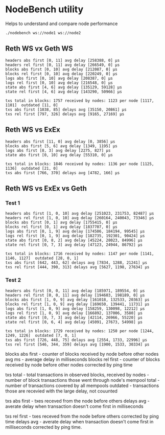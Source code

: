 # NodeBench utility

Helps to understand and compare node performance

```
./nodebench ws://node1 ws://node2
```

## Reth WS vx Geth WS

```
headers abs first [0, 11] avg delay [258388, 0] μs
headers rel first [0, 11] avg delay [266549, 0] μs
blocks abs first [0, 10] avg delay [212087, 0] μs
blocks rel first [0, 10] avg delay [220249, 0] μs
logs abs first [0, 10] avg delay [208387, 0] μs
logs rel first [0, 10] avg delay [216548, 0] μs
state abs first [4, 6] avg delay [135129, 59128] μs
state rel first [4, 6] avg delay [143290, 50966] μs

txs total in blocks: 1757 received by nodes: 1123 per node [1117, 1101]  outdated [11, 0]
txs abs first [1038, 85] delays avg [35150, 20861] μs
txs rel first [797, 326] delays avg [9165, 27169] μs
```

## Reth WS vs ExEx

```
headers abs first [11, 0] avg delay [0, 3856] μs
blocks abs first [5, 6] avg delay [1349, 1195] μs
logs abs first [8, 3] avg delay [2275, 827] μs
state abs first [0, 10] avg delay [55310, 0] μs

txs total in blocks: 1846 received by nodes: 1136 per node [1125, 1136]  outdated [21, 0]
txs abs first [766, 370] delays avg [4782, 166] μs
```

## Reth WS vs ExEx vs Geth

### Test 1

```
headers abs first [1, 0, 10] avg delay [251023, 231753, 82487] μs
headers rel first [1, 0, 10] avg delay [260164, 240043, 73346] μs
blocks abs first [0, 1] avg delay [1755415, 0] μs
blocks rel first [0, 1] avg delay [1837707, 0] μs
logs abs first [0, 1, 9] avg delay [174506, 184194, 99545] μs
logs rel first [0, 1, 9] avg delay [182735, 192301, 90424] μs
state abs first [0, 8, 2] avg delay [45224, 28023, 84996] μs
state rel first [0, 7, 3] avg delay [47123, 24944, 86792] μs

txs total in blocks: 1716 received by nodes: 1147 per node [1141, 1146, 1127]  outdated [28, 0, 1]
txs abs first [642, 443, 62] delays avg [7834, 1288, 21241] μs
txs rel first [444, 390, 313] delays avg [5627, 1198, 27634] μs
```

### Test 2

```
headers abs first [0, 0, 11] avg delay [185971, 189554, 0] μs
headers rel first [0, 0, 11] avg delay [194603, 198189, 0] μs
blocks abs first [1, 0, 9] avg delay [161018, 132533, 20363] μs
blocks rel first [1, 0, 9] avg delay [169650, 139441, 11731] μs
logs abs first [1, 0, 9] avg delay [158259, 130098, 12212] μs
logs rel first [1, 0, 9] avg delay [166892, 137006, 3580] μs
state abs first [0, 7, 3] avg delay [42114, 26966, 55220] μs
state rel first [0, 6, 4] avg delay [45091, 27673, 54998] μs

txs total in blocks: 1729 received by nodes: 1250 per node [1244, 1249, 1226]  outdated [7, 0, 1]
txs abs first [726, 448, 75] delays avg [2554, 1733, 22996] μs
txs rel first [546, 344, 359] delays avg [1900, 1533, 30334] μs
```

blocks abs first - counter of blocks received by node before other nodes
avg ms - average delay in milliseconds
blocks rel first - counter of blocks received by node before other nodes corrected by ping time

txs total - total transactions in observed blocks,
received by nodes - number of block transactions those went through node's mempool
total - number of transactions covered by all mempools
outdated - transactions those are recevied with the large delay, not couunted

txs abs first - txes receved from the node before others
delays avg - averate delay when transaction doesn't come first in milliseconds

txs rel first - txes receved from the node before others corrected by ping time
delays avg - averate delay when transaction doesn't come first in milliseconds corrected by ping time.




